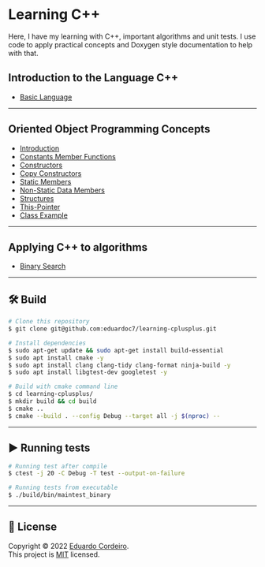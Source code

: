 # Learning C++
Here, I have my learning with C++, important algorithms and unit tests.
I use code to apply practical concepts and Doxygen style documentation to help with that.

## Introduction to the Language C++

- [Basic Language](https://github.com/eduardoc7/learning-cplusplus/tree/main/src/course/basic-language)

---

## Oriented Object Programming Concepts

- [Introduction](https://github.com/eduardoc7/learning-cplusplus/tree/main/src/course/OO-programing/Introduction.hpp)
- [Constants Member Functions](https://github.com/eduardoc7/learning-cplusplus/tree/main/src/course/OO-programing/LearningConstantMemberFunctions.hpp)
- [Constructors](https://github.com/eduardoc7/learning-cplusplus/tree/main/src/course/OO-programing/LearningConstructors.hpp)
- [Copy Constructors](https://github.com/eduardoc7/learning-cplusplus/tree/main/src/course/OO-programing/LearningCopyConstructors)
- [Static Members](https://github.com/eduardoc7/learning-cplusplus/tree/main/src/course/OO-programing/LearningStaticMembers.hpp)
- [Non-Static Data Members](https://github.com/eduardoc7/learning-cplusplus/tree/main/src/course/OO-programing/LearningNonStaticDataMemberInitialize.hpp)
- [Structures](https://github.com/eduardoc7/learning-cplusplus/tree/main/src/course/OO-programing/LearningStructures.hpp)
- [This-Pointer](https://github.com/eduardoc7/learning-cplusplus/tree/main/src/course/OO-programing/LearningThisPointer.hpp)
- [Class Example](https://github.com/eduardoc7/learning-cplusplus/tree/main/src/course/OO-programing/Car.hpp)

---

## Applying C++ to algorithms

- [Binary Search](https://github.com/eduardoc7/learning-cplusplus/blob/main/src/algorithms/binarySearch.hpp)

---

## 🛠 Build
```bash
# Clone this repository
$ git clone git@github.com:eduardoc7/learning-cplusplus.git

# Install dependencies
$ sudo apt-get update && sudo apt-get install build-essential
$ sudo apt install cmake -y
$ sudo apt install clang clang-tidy clang-format ninja-build -y
$ sudo apt install libgtest-dev googletest -y

# Build with cmake command line
$ cd learning-cplusplus/
$ mkdir build && cd build
$ cmake ..
$ cmake --build . --config Debug --target all -j $(nproc) -- 
```
---

## ▶ Running tests
```bash
# Running test after compile
$ ctest -j 20 -C Debug -T test --output-on-failure

# Running tests from executable
$ ./build/bin/maintest_binary
```
---

## 📝 License

Copyright © 2022 [Eduardo Cordeiro](https://github.com/eduardoc7). <br />
This project is [MIT](https://github.com/eduardoc7/learning-cplusplus/blob/main/LICENSE) licensed.
